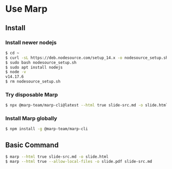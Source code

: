# Use Marp

## Install

### Install newer nodejs
````bash
$ cd ~
$ curl -sL https://deb.nodesource.com/setup_14.x -o nodesource_setup.sh
$ sudo bash nodesource_setup.sh
$ sudo apt install nodejs
$ node -v
v14.17.6
$ rm nodesource_setup.sh
````

### Try disposable Marp
````bash
$ npx @marp-team/marp-cli@latest --html true slide-src.md -o slide.html
````

### Install Marp globally
````bash
$ npm install -g @marp-team/marp-cli
````

## Basic Command
````bash
$ marp --html true slide-src.md -o slide.html
$ marp --html true --allow-local-files -o slide.pdf slide-src.md
````
